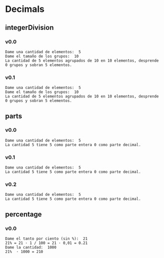 # Decimals

## integerDivision

### v0.0
~~~
Dame una cantidad de elementos:  5
Dame el tamaño de los grupos:  10
La cantidad de 5 elementos agrupados de 10 en 10 elementos, desprende 0 grupos y sobran 5 elementos. 
~~~
### v0.1
~~~
Dame una cantidad de elementos:  5
Dame el tamaño de los grupos:  10
La cantidad de 5 elementos agrupados de 10 en 10 elementos, desprende 0 grupos y sobran 5 elementos.
~~~
## parts
### v0.0
~~~
Dame una cantidad de elementos:  5
La cantidad 5 tiene 5 como parte entera 0 como parte decimal.
~~~
### v0.1
~~~
Dame una cantidad de elementos:  5
La cantidad 5 tiene 5 como parte entera 0 como parte decimal.
~~~
### v0.2
~~~
Dame una cantidad de elementos:  5
La cantidad 5 tiene 5 como parte entera 0 como parte decimal.
~~~
## percentage

### v0.0
~~~
Dame el tanto por ciento (sin %):  21
21% = 21 · 1 / 100 = 21 · 0,01 = 0.21
Dame la cantidad:  1000
21%  · 1000 = 210
~~~
